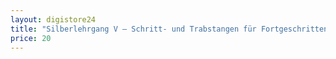 ```yaml
---
layout: digistore24
title: "Silberlehrgang V – Schritt- und Trabstangen für Fortgeschritten"
price: 20
---
```

